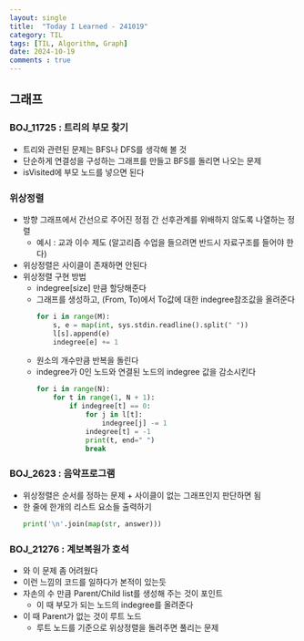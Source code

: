```yaml
---
layout: single
title:  "Today I Learned - 241019"
category: TIL
tags: [TIL, Algorithm, Graph]
date: 2024-10-19
comments : true
---
```


## 그래프
### BOJ_11725 : 트리의 부모 찾기
* 트리와 관련된 문제는 BFS나 DFS를 생각해 볼 것
* 단순하게 연결성을 구성하는 그래프를 만들고 BFS를 돌리면 나오는 문제
* isVisited에 부모 노드를 넣으면 된다


### 위상정렬
* 방향 그래프에서 간선으로 주어진 정점 간 선후관계를 위배하지 않도록 나열하는 정렬
    * 예시 : 교과 이수 제도 (알고리즘 수업을 들으려면 반드시 자료구조를 들어야 한다)
* 위상정렬은 사이클이 존재하면 안된다
* 위상정렬 구현 방법
    * indegree[size] 만큼 할당해준다
    * 그래프를 생성하고, (From, To)에서 To값에 대한 indegree참조값을 올려준다
        ```python
        for i in range(M):
            s, e = map(int, sys.stdin.readline().split(" "))
            l[s].append(e)
            indegree[e] += 1
        ```
    * 원소의 개수만큼 반복을 돌린다
    * indegree가 0인 노드와 연결된 노드의 indegree 값을 감소시킨다
        ```python
        for i in range(N):
            for t in range(1, N + 1):
                if indegree[t] == 0:
                    for j in l[t]:
                        indegree[j] -= 1
                    indegree[t] = -1
                    print(t, end=" ")
                    break
        ```

### BOJ_2623 : 음악프로그램
* 위상정렬은 순서를 정하는 문제 + 사이클이 없는 그래프인지 판단하면 됨
* 한 줄에 한개의 리스트 요소들 출력하기
    ```python
    print('\n'.join(map(str, answer)))
    ```

### BOJ_21276 : 계보복원가 호석
* 와 이 문제 좀 어려웠다
* 이런 느낌의 코드를 일하다가 본적이 있는듯
* 자손의 수 만큼 Parent/Child list를 생성해 주는 것이 포인트
    * 이 때 부모가 되는 노드의 indegree를 올려준다
* 이 때 Parent가 없는 것이 루트 노드
    * 루트 노드를 기준으로 위상정렬을 돌려주면 풀리는 문제